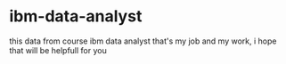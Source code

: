 # ibm-data-analyst
this data from course ibm data analyst that's my job and my work, i hope that will be helpfull for you 
